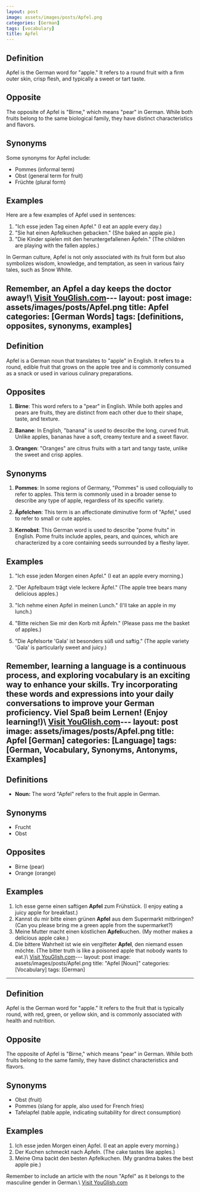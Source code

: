 ```yaml
---
layout: post
image: assets/images/posts/Apfel.png
categories: [German]
tags: [vocabulary]
title: Apfel
---
```


## Definition
Apfel is the German word for "apple." It refers to a round fruit with a firm outer skin, crisp flesh, and typically a sweet or tart taste.

## Opposite
The opposite of Apfel is "Birne," which means "pear" in German. While both fruits belong to the same biological family, they have distinct characteristics and flavors.

## Synonyms
Some synonyms for Apfel include:
- Pommes (informal term)
- Obst (general term for fruit)
- Früchte (plural form)

## Examples
Here are a few examples of Apfel used in sentences:

1. "Ich esse jeden Tag einen Apfel." (I eat an apple every day.)
2. "Sie hat einen Apfelkuchen gebacken." (She baked an apple pie.)
3. "Die Kinder spielen mit den heruntergefallenen Äpfeln." (The children are playing with the fallen apples.)

In German culture, Apfel is not only associated with its fruit form but also symbolizes wisdom, knowledge, and temptation, as seen in various fairy tales, such as Snow White.

Remember, an Apfel a day keeps the doctor away!\ <a id="yg-widget-0" class="youglish-widget" data-query="Apfel" data-lang="german" data-components="8412" data-auto-start="0" data-bkg-color="theme_light" data-title="How%20to%20pronounce%20Apfel%20in%20German"  rel="nofollow" href="https://youglish.com">Visit YouGlish.com</a><script async src="https://youglish.com/public/emb/widget.js" charset="utf-8"></script>---
layout: post
image: assets/images/posts/Apfel.png
title: Apfel
categories: [German Words]
tags: [definitions, opposites, synonyms, examples]
---

## Definition

Apfel is a German noun that translates to "apple" in English. It refers to a round, edible fruit that grows on the apple tree and is commonly consumed as a snack or used in various culinary preparations.

## Opposites

1. **Birne**: This word refers to a "pear" in English. While both apples and pears are fruits, they are distinct from each other due to their shape, taste, and texture.

2. **Banane**: In English, "banana" is used to describe the long, curved fruit. Unlike apples, bananas have a soft, creamy texture and a sweet flavor.

3. **Orangen**: "Oranges" are citrus fruits with a tart and tangy taste, unlike the sweet and crisp apples.

## Synonyms

1. **Pommes**: In some regions of Germany, "Pommes" is used colloquially to refer to apples. This term is commonly used in a broader sense to describe any type of apple, regardless of its specific variety.

2. **Äpfelchen**: This term is an affectionate diminutive form of "Apfel," used to refer to small or cute apples.

3. **Kernobst**: This German word is used to describe "pome fruits" in English. Pome fruits include apples, pears, and quinces, which are characterized by a core containing seeds surrounded by a fleshy layer.

## Examples

1. "Ich esse jeden Morgen einen Apfel." (I eat an apple every morning.)

2. "Der Apfelbaum trägt viele leckere Äpfel." (The apple tree bears many delicious apples.)

3. "Ich nehme einen Apfel in meinen Lunch." (I'll take an apple in my lunch.)

4. "Bitte reichen Sie mir den Korb mit Äpfeln." (Please pass me the basket of apples.)

5. "Die Apfelsorte 'Gala' ist besonders süß und saftig." (The apple variety 'Gala' is particularly sweet and juicy.)

Remember, learning a language is a continuous process, and exploring vocabulary is an exciting way to enhance your skills. Try incorporating these words and expressions into your daily conversations to improve your German proficiency. Viel Spaß beim Lernen! (Enjoy learning!)\ <a id="yg-widget-0" class="youglish-widget" data-query="Apfel" data-lang="german" data-components="8412" data-auto-start="0" data-bkg-color="theme_light" data-title="How%20to%20pronounce%20Apfel%20in%20German"  rel="nofollow" href="https://youglish.com">Visit YouGlish.com</a><script async src="https://youglish.com/public/emb/widget.js" charset="utf-8"></script>---
layout: post
image: assets/images/posts/Apfel.png
title: Apfel [German]
categories: [Language]
tags: [German, Vocabulary, Synonyms, Antonyms, Examples]
---

## Definitions

- **Noun:** The word "Apfel" refers to the fruit apple in German.

## Synonyms

- Frucht
- Obst

## Opposites

- Birne (pear)
- Orange (orange)

## Examples

1. Ich esse gerne einen saftigen **Apfel** zum Frühstück. (I enjoy eating a juicy apple for breakfast.)
2. Kannst du mir bitte einen grünen **Apfel** aus dem Supermarkt mitbringen? (Can you please bring me a green apple from the supermarket?)
3. Meine Mutter macht einen köstlichen **Apfel**kuchen. (My mother makes a delicious apple cake.)
4. Die bittere Wahrheit ist wie ein vergifteter **Apfel**, den niemand essen möchte. (The bitter truth is like a poisoned apple that nobody wants to eat.)\ <a id="yg-widget-0" class="youglish-widget" data-query="Apfel" data-lang="german" data-components="8412" data-auto-start="0" data-bkg-color="theme_light" data-title="How%20to%20pronounce%20Apfel%20in%20German"  rel="nofollow" href="https://youglish.com">Visit YouGlish.com</a><script async src="https://youglish.com/public/emb/widget.js" charset="utf-8"></script>---
layout: post
image: assets/images/posts/Apfel.png
title: "Apfel [Noun]"
categories: [Vocabulary]
tags: [German]
---

## Definition

Apfel is the German word for "apple." It refers to the fruit that is typically round, with red, green, or yellow skin, and is commonly associated with health and nutrition.

## Opposite

The opposite of Apfel is "Birne," which means "pear" in German. While both fruits belong to the same family, they have distinct characteristics and flavors.

## Synonyms

- Obst (fruit)
- Pommes (slang for apple, also used for French fries)
- Tafelapfel (table apple, indicating suitability for direct consumption)

## Examples

1. Ich esse jeden Morgen einen Apfel. (I eat an apple every morning.)
2. Der Kuchen schmeckt nach Äpfeln. (The cake tastes like apples.)
3. Meine Oma backt den besten Apfelkuchen. (My grandma bakes the best apple pie.)

Remember to include an article with the noun "Apfel" as it belongs to the masculine gender in German.\ <a id="yg-widget-0" class="youglish-widget" data-query="Apfel" data-lang="german" data-components="8412" data-auto-start="0" data-bkg-color="theme_light" data-title="How%20to%20pronounce%20Apfel%20in%20German"  rel="nofollow" href="https://youglish.com">Visit YouGlish.com</a><script async src="https://youglish.com/public/emb/widget.js" charset="utf-8"></script>